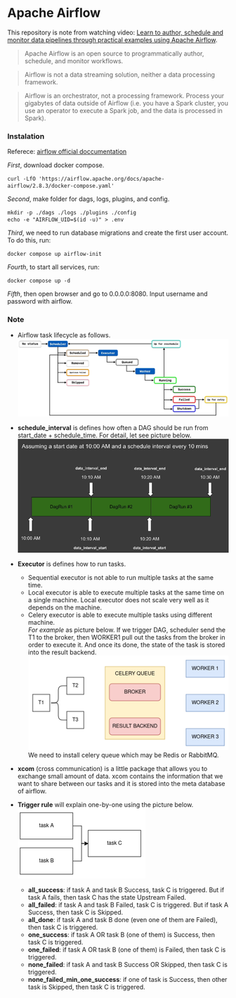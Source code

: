 # Apache Airflow

This repository is note from watching video: [Learn to author, schedule and monitor data pipelines through practical examples using Apache Airflow](https://www.udemy.com/course/the-complete-hands-on-course-to-master-apache-airflow/learn/lecture/11945398#overview).

> Apache Airflow is an open source to programmatically author, schedule, and monitor workflows. 

> Airflow is not a data streaming solution, neither a data processing framework. 

> Airflow is an orchestrator, not a processing framework. Process your gigabytes of data outside of Airflow (i.e. you have a Spark cluster, you use an operator to execute a Spark job, and the data is processed in Spark).

### Instalation
Referece: [airflow official doccumentation](https://airflow.apache.org/docs/apache-airflow/stable/howto/docker-compose/index.html)

_First_, download docker compose.
```
curl -LfO 'https://airflow.apache.org/docs/apache-airflow/2.8.3/docker-compose.yaml'
```
_Second_, make folder for dags, logs, plugins, and config.
```
mkdir -p ./dags ./logs ./plugins ./config
echo -e "AIRFLOW_UID=$(id -u)" > .env
```
_Third_, we need to run database migrations and create the first user account. To do this, run:
```
docker compose up airflow-init
```
_Fourth_, to start all services, run:
```
docker compose up -d
```
_Fifth_, then open browser and go to 0.0.0.0:8080. Input username and password with airflow.

### Note
+ Airflow task lifecycle as follows.
![airflow task lifecycle](assets/task-lifecycle.png)

+ **schedule_interval** is defines how often a DAG should be run from start_date + schedule_time. For detail, let see picture below.
![schedule interval](assets/schedule-interval.png)

+ **Executor** is defines how to run tasks. 
    + Sequential executor is not able to run multiple tasks at the same time. 
    + Local executor is able to execute multiple tasks at the same time on a single machine. Local executor does not scale very well as it depends on the machine. 
    + Celery executor is able to execute multiple tasks using different machine. \
_For example_ as picture below. If we trigger DAG, scheduler send the T1 to the broker, then WORKER1 pull out the tasks from the broker in order to execute it. And once its done, the state of the task is stored into the result backend.
![celery](assets/celery.png) \
We need to install celery queue which may be Redis or RabbitMQ.

+ **xcom** (cross communication) is a little package that allows you to exchange small amount of data. xcom contains the information that we want to share between our tasks and it is stored into the meta database of airflow.

+ **Trigger rule** will explain one-by-one using the picture below. \
![trigger](assets/trigger.png)
    + **all_success**: if task A and task B Success, task C is triggered. But if task A fails, then task C has the state Upstream Failed.
    + **all_failed**: if task A and task B Failed, task C is triggered. But if task A Success, then task C is Skipped.
    + **all_done**: if task A and task B done (even one of them are Failed), then task C is triggered.
    + **one_success**: if task A OR task B (one of them) is Success, then task C is triggered.
    + **one_failed**: if task A OR task B (one of them) is Failed, then task C is triggered.
    + **none_failed**: if task A and task B Success OR Skipped, then task C is triggered.
    + **none_failed_min_one_success**: if one of task is Success, then other task is Skipped, then task C is triggered.
